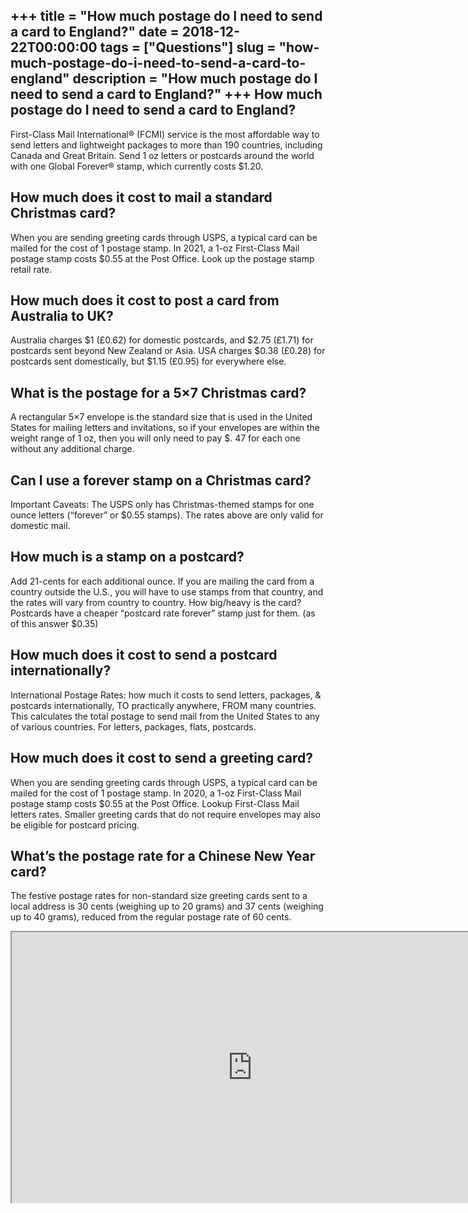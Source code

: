+++
title = "How much postage do I need to send a card to England?"
date = 2018-12-22T00:00:00
tags = ["Questions"]
slug = "how-much-postage-do-i-need-to-send-a-card-to-england"
description = "How much postage do I need to send a card to England?"
+++
How much postage do I need to send a card to England?
-----------------------------------------------------

First-Class Mail International® (FCMI) service is the most affordable way to send letters and lightweight packages to more than 190 countries, including Canada and Great Britain. Send 1 oz letters or postcards around the world with one Global Forever® stamp, which currently costs $1.20.

How much does it cost to mail a standard Christmas card?
--------------------------------------------------------

When you are sending greeting cards through USPS, a typical card can be mailed for the cost of 1 postage stamp. In 2021, a 1-oz First-Class Mail postage stamp costs $0.55 at the Post Office. Look up the postage stamp retail rate.

How much does it cost to post a card from Australia to UK?
----------------------------------------------------------

Australia charges $1 (£0.62) for domestic postcards, and $2.75 (£1.71) for postcards sent beyond New Zealand or Asia. USA charges $0.38 (£0.28) for postcards sent domestically, but $1.15 (£0.95) for everywhere else.

What is the postage for a 5×7 Christmas card?
---------------------------------------------

A rectangular 5×7 envelope is the standard size that is used in the United States for mailing letters and invitations, so if your envelopes are within the weight range of 1 oz, then you will only need to pay $. 47 for each one without any additional charge.

Can I use a forever stamp on a Christmas card?
----------------------------------------------

Important Caveats: The USPS only has Christmas-themed stamps for one ounce letters (“forever” or $0.55 stamps). The rates above are only valid for domestic mail.

How much is a stamp on a postcard?
----------------------------------

Add 21-cents for each additional ounce. If you are mailing the card from a country outside the U.S., you will have to use stamps from that country, and the rates will vary from country to country. How big/heavy is the card? Postcards have a cheaper “postcard rate forever” stamp just for them. (as of this answer $0.35)

How much does it cost to send a postcard internationally?
---------------------------------------------------------

International Postage Rates: how much it costs to send letters, packages, &amp; postcards internationally, TO practically anywhere, FROM many countries. This calculates the total postage to send mail from the United States to any of various countries. For letters, packages, flats, postcards.

How much does it cost to send a greeting card?
----------------------------------------------

When you are sending greeting cards through USPS, a typical card can be mailed for the cost of 1 postage stamp. In 2020, a 1-oz First-Class Mail postage stamp costs $0.55 at the Post Office. Lookup First-Class Mail letters rates. Smaller greeting cards that do not require envelopes may also be eligible for postcard pricing.

What’s the postage rate for a Chinese New Year card?
----------------------------------------------------

The festive postage rates for non-standard size greeting cards sent to a local address is 30 cents (weighing up to 20 grams) and 37 cents (weighing up to 40 grams), reduced from the regular postage rate of 60 cents.

<iframe allow="accelerometer; autoplay; clipboard-write; encrypted-media; gyroscope; picture-in-picture" allowfullscreen="" class="__youtube_prefs__  epyt-is-override  no-lazyload" data-no-lazy="1" data-origheight="433" data-origwidth="770" data-skipgform_ajax_framebjll="" height="433" id="_ytid_18623" loading="lazy" src="https://www.youtube.com/embed/DrXc8zuDDGw?enablejsapi=1&autoplay=0&cc_load_policy=0&cc_lang_pref=&iv_load_policy=1&loop=0&modestbranding=0&rel=1&fs=1&playsinline=0&autohide=2&theme=dark&color=red&controls=1&" title="YouTube player" width="770"></iframe>